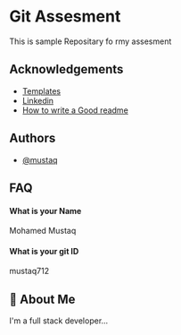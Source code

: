 # Git Assesment

This is sample Repositary fo rmy assesment


## Acknowledgements

 - [Templates](https://awesomeopensource.com/project/elangosundar/awesome-README-templates)
 - [Linkedin](https://www.linkedin.com/feed/)
 - [How to write a Good readme](https://bulldogjob.com/news/449-how-to-write-a-good-readme-for-your-github-project)


## Authors

- [@mustaq](https://www.github.com/octokatherine)


## FAQ

#### What is your Name

Mohamed Mustaq

#### What is your git ID

mustaq712


## 🚀 About Me
I'm a full stack developer...

